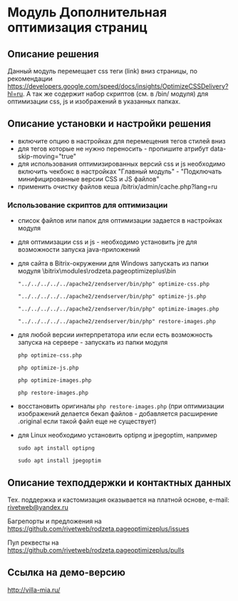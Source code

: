 ﻿
# Модуль Дополнительная оптимизация страниц

## Описание решения

Данный модуль перемещает css теги (link) вниз страницы, по рекомендации https://developers.google.com/speed/docs/insights/OptimizeCSSDelivery?hl=ru.
А так же содержит набор скриптов (см. в /bin/ модуля) для оптимизации css, js и изображений в указанных папках.

## Описание установки и настройки решения

- включите опцию в настройках для перемещения тегов стилей вниз
- для тегов которые не нужно переносить - пропишите атрибут data-skip-moving="true"
- для использования оптимизированных версий css и js необходимо включить чекбокс в настройках "Главный модуль" - "Подключать минифицированные версии CSS и JS файлов"
- применить очистку файлов кеша /bitrix/admin/cache.php?lang=ru

### Использование скриптов для оптимизации

- список файлов или папок для оптимизации задается в настройках модуля
- для оптимизации css и js - необходимо установить jre для возможности запуска java-приложений
- для сайта в Bitrix-окружении для Windows запускать из папки модуля \bitrix\modules\rodzeta.pageoptimizeplus\bin
    
    `"../../../../../apache2/zendserver/bin/php" optimize-css.php`

    `"../../../../../apache2/zendserver/bin/php" optimize-js.php`

    `"../../../../../apache2/zendserver/bin/php" optimize-images.php`

    `"../../../../../apache2/zendserver/bin/php" restore-images.php`
- для любой версии интерпретатора или если есть возможность запуска на сервере - запускать из папки модуля

    `php optimize-css.php`

    `php optimize-js.php`

    `php optimize-images.php`

    `php restore-images.php`
- восстановить оригиналы `php restore-images.php` (при оптимизации изображений делается бекап файлов - добавляется расширение .original если такой файл еще не существует)
- для Linux необходимо установить optipng и jpegoptim, например

    `sudo apt install optipng`

    `sudo apt install jpegoptim`

## Описание техподдержки и контактных данных

Тех. поддержка и кастомизация оказывается на платной основе, e-mail: rivetweb@yandex.ru

Багрепорты и предложения на https://github.com/rivetweb/rodzeta.pageoptimizeplus/issues

Пул реквесты на https://github.com/rivetweb/rodzeta.pageoptimizeplus/pulls

## Ссылка на демо-версию

http://villa-mia.ru/
